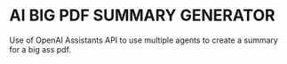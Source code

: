 # AI BIG PDF SUMMARY GENERATOR
 Use of OpenAI Assistants API to use multiple agents to create a summary for a big ass pdf. 
